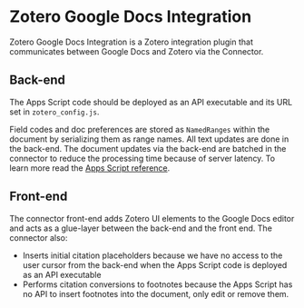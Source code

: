 # Zotero Google Docs Integration

Zotero Google Docs Integration is a Zotero integration plugin that communicates between Google Docs and Zotero via the Connector.

## Back-end

The Apps Script code should be deployed as an API executable and its URL set in `zotero_config.js`.

Field codes and doc preferences are stored as `NamedRanges` 
within the document by serializing them as range names.
All text updates are done in the back-end.
The document updates via the back-end are batched in the connector
to reduce the processing time because of server latency.
To learn more read the [Apps Script reference](https://developers.google.com/apps-script/reference/document/document).

## Front-end

The connector front-end adds Zotero UI elements to the Google Docs editor
and acts as a glue-layer between the back-end and the front end. The connector
also:
- Inserts initial citation placeholders because we have no access to the user
cursor from the back-end when the Apps Script code is deployed as an API
executable
- Performs citation conversions to footnotes because the Apps Script has no
API to insert footnotes into the document, only edit or remove them.
